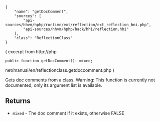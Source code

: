 ``` yamlmeta
{
    "name": "getDocComment",
    "sources": [
        "api-sources/hhvm/hphp/runtime/ext/reflection/ext_reflection_hni.php",
        "api-sources/hhvm/hphp/hack/hhi/reflection.hhi"
    ],
    "class": "ReflectionClass"
}
```




( excerpt from
http://php




``` Hack
public function getDocComment(): mixed;
```




net/manual/en/reflectionclass.getdoccomment.php )




Gets doc comments from a class. Warning: This function is currently not
documented; only its argument list is available.




## Returns




+ ` mixed ` - The doc comment if it exists, otherwise FALSE
<!-- HHAPIDOC -->
